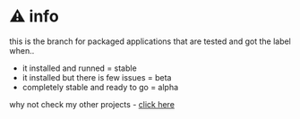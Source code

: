 # ⚠️ info
this is the branch for packaged applications that are tested and got the label when..
- it installed and runned                                = stable
- it installed but there is few issues                   = beta
- completely stable and ready to go                      = alpha


why not check my other projects - [click here](https://github.com/zynomon?tab=repositories)
